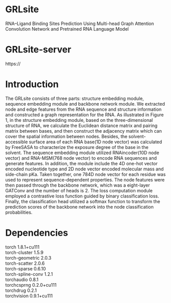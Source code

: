 # GRLsite
RNA–Ligand Binding Sites Prediction Using Multi-head Graph Attention Convolution Network and Pretrained RNA Language Model
# GRLsite-server
https://
# Introduction
The GRLsite consists of three parts: structure embedding module, sequence embedding module and backbone network module. We extracted node and edge features from the RNA sequence and structure information and constructed a graph representation for the RNA. As illustrated in Figure 1, in the structure embedding module, based on the three-dimensional structure of RNA, we calculate the Euclidean distance matrix and pairing matrix between bases, and then construct the adjacency matrix which can cover the spatial information between nodes. Besides, the solvent-accessible surface area of each RNA base(1D node vector) was calculated by FreeSASA to characterize the exposure degree of the base in the solvent. The sequence embedding module utilized RNAincoder(10D node vector) and RNA-MSM(768 node vector) to encode RNA sequences and generate features. In addition, the module include the 4D one-hot vector encoded nucleotide type and 2D node vector encoded molecular mass and side-chain pKa. Taken together, one 784D node vector for each residue was used to represent sequence-dependent properties. The node features were then passed through the backbone network, which was a eight-layer GATConv and the number of heads is 2. The loss computation module employed a contrastive loss function guided by binary classification loss. Finally, the classification head utilized a softmax function to transform the prediction scores of the backbone network into the node classification probabilities.
# Dependencies
torch                         1.8.1+cu111  
torch-cluster                 1.5.9  
torch-geometric               2.0.3  
torch-scatter                 2.0.6  
torch-sparse                  0.6.10  
torch-spline-conv             1.2.1  
torchaudio                    0.8.1  
torchcsprng                   0.2.0+cu111  
torchdrug                     0.2.1  
torchvision                   0.9.1+cu111
